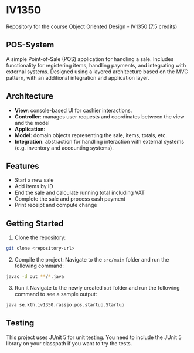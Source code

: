 # IV1350
Repository for the course Object Oriented Design - IV1350 (7.5 credits)

## POS-System
A simple Point-of-Sale (POS) application for handling a sale. Includes functionality for registering items, handling payments, and integrating with external systems. Designed using a layered architecture based on the MVC pattern, with an additional integration and application layer.

## Architecture
- **View**: console-based UI for cashier interactions.
- **Controller**: manages user requests and coordinates between the view and the model
- **Application**:
- **Model**: domain objects representing the sale, items, totals, etc.
- **Integration**: abstraction for handling interaction with external systems (e.g. inventory and accounting systems).

## Features
- Start a new sale
- Add items by ID
- End the sale and calculate running total including VAT
- Complete the sale and process cash payment
- Print receipt and compute change

## Getting Started
1. Clone the repository:
```bash
git clone <repository-url>
```

2. Compile the project:
Navigate to the `src/main` folder and run the following command:
```bash
javac -d out **/*.java
```

3. Run it
Navigate to the newly created `out` folder and run the following command to see a sample output:
```bash
java se.kth.iv1350.rassjo.pos.startup.Startup
```

## Testing
This project uses JUnit 5 for unit testing. You need to include the JUnit 5 library on your classpath if you want to try the tests.
